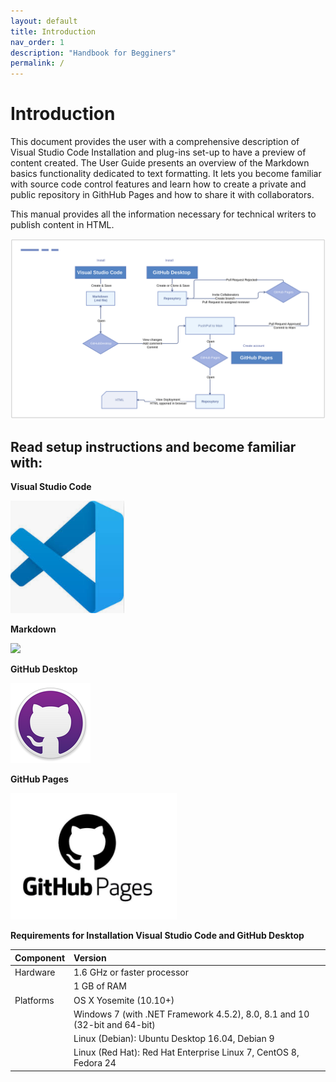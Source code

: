 ```yaml
---
layout: default
title: Introduction
nav_order: 1
description: "Handbook for Begginers"
permalink: /
---
```



# Introduction

This document provides the user with a comprehensive description of Visual Studio Code Installation and plug-ins set-up to have a preview of content created. The User Guide presents an overview of the Markdown basics functionality dedicated to text formatting.
It lets you become familiar with source code control features and learn how to create a private and public repository in GithHub Pages and how to share it with collaborators.

This manual provides all the information necessary for technical writers to publish content in HTML.

![link](_includes/GitHubProcess.svg)

## Read setup instructions and become familiar with:


**Visual Studio Code**

![](assets/images/vscode.png)

**Markdown**

![](asstes/../assets/images/visual%20studio.png)

**GitHub Desktop**

![](assets/images/Github.png)

**GitHub Pages**

![](assets/images/GitHub%20Pages.png)

**Requirements for Installation Visual Studio Code and GitHub Desktop**

| Component | Version |
|:----------|:-----------------|
| Hardware  | 1.6 GHz or faster processor |
|  | 1 GB of RAM |
| Platforms | OS X Yosemite (10.10+)  |
| | Windows 7 (with .NET Framework 4.5.2), 8.0, 8.1 and 10 (32-bit and 64-bit)|
| | Linux (Debian): Ubuntu Desktop 16.04, Debian 9 |
| | Linux (Red Hat): Red Hat Enterprise Linux 7, CentOS 8, Fedora 24|


